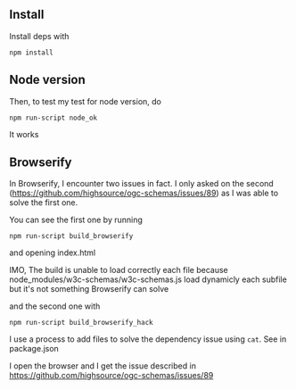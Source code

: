 ## Install

Install deps with

    npm install

## Node version

Then, to test my test for node version, do

    npm run-script node_ok

It works

## Browserify

In Browserify,  I encounter two issues in fact. I only asked on the second (https://github.com/highsource/ogc-schemas/issues/89) as I was able to solve the first one.

You can see the first one by running

    npm run-script build_browserify


and opening index.html

IMO, The build is unable to load correctly each file because node_modules/w3c-schemas/w3c-schemas.js load dynamicly each subfile but it's not something Browserify can solve

and the second one with

    npm run-script build_browserify_hack

I use a process to add files to solve the dependency issue using `cat`. See in package.json

I open the browser and I get the issue described in https://github.com/highsource/ogc-schemas/issues/89 